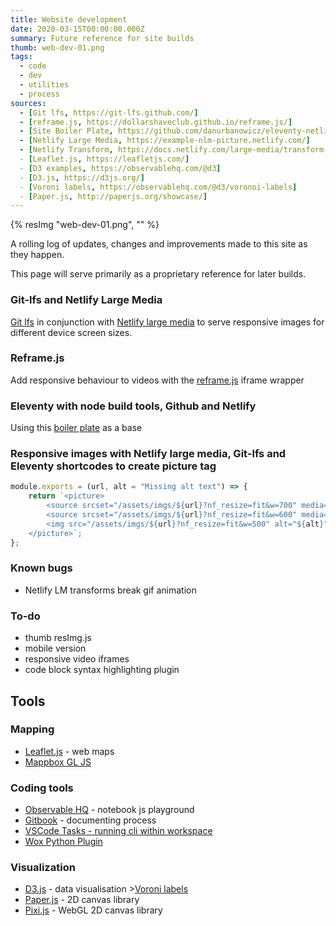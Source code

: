 ```yaml
---
title: Website development
date: 2020-03-15T00:00:00.000Z
summary: Future reference for site builds
thumb: web-dev-01.png
tags:
  - code
  - dev
  - utilities
  - process
sources:
  - [Git lfs, https://git-lfs.github.com/]
  - [reframe.js, https://dollarshaveclub.github.io/reframe.js/]
  - [Site Boiler Plate, https://github.com/danurbanowicz/eleventy-netlify-boilerplate]
  - [Netlify Large Media, https://example-nlm-picture.netlify.com/]
  - [Netlify Transform, https://docs.netlify.com/large-media/transform-images/#smartcrop]
  - [Leaflet.js, https://leafletjs.com/]
  - [D3 examples, https://observablehq.com/@d3]
  - [D3.js, https://d3js.org/]
  - [Voroni labels, https://observablehq.com/@d3/voronoi-labels]
  - [Paper.js, http://paperjs.org/showcase/]
---
```


{% resImg "web-dev-01.png", "" %}

A rolling log of updates, changes and improvements made to this site as they happen.

This page will serve primarily as a proprietary reference for later builds.

### Git-lfs and Netlify Large Media

[Git lfs](https://git-lfs.github.com/) in conjunction with [Netlify large media](https://docs.netlify.com/large-media/overview/) to serve responsive images for different device screen sizes.

### Reframe.js

Add responsive behaviour to videos with the [reframe.js](https://dollarshaveclub.github.io/reframe.js/) iframe wrapper

### Eleventy with node build tools, Github and Netlify

Using this [boiler plate](https://github.com/danurbanowicz/eleventy-netlify-boilerplate) as a base

### Responsive images with Netlify large media, Git-lfs and Eleventy shortcodes to create picture tag

```js
module.exports = (url, alt = "Missing alt text") => {
    return `<picture>
        <source srcset="/assets/imgs/${url}?nf_resize=fit&w=700" media="(min-width: 1200px)">
        <source srcset="/assets/imgs/${url}?nf_resize=fit&w=600" media="(min-width: 740px)">
        <img src="/assets/imgs/${url}?nf_resize=fit&w=500" alt="${alt}" />
    </picture>`;
};
```

### Known bugs
  - Netlify LM transforms break gif animation

### To-do
  - thumb resImg.js
  - mobile version
  - responsive video iframes
  - code block syntax highlighting plugin

## Tools

### Mapping
  - [Leaflet.js]() - web maps
  - [Mappbox GL JS](https://docs.mapbox.com/mapbox-gl-js/api/#scalecontrol)

### Coding tools
  - [Observable HQ](https://observablehq.com/) - notebook js playground
  - [Gitbook](https://www.gitbook.com/) - documenting process
  - [VSCode Tasks - running cli within workspace](https://code.visualstudio.com/docs/editor/tasks)
  - [Wox Python Plugin](http://doc.wox.one/en/plugin/python_plugin.html)

### Visualization
  - [D3.js](https://d3js.org/) - data visualisation >[Voroni labels](https://observablehq.com/@d3/voronoi-labels)
  - [Paper.js](http://paperjs.org/showcase/) - 2D canvas library
  - [Pixi.js](https://pixijs.download/dev/docs/index.html) - WebGL 2D canvas library